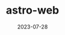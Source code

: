 ---
    title: "astro-web"
    description: "当ポートフォリオサイトです。Astrojsで開発し、vercelでホスティングしています。"
    date: "2023-07-28"
    draft: true
    tags: ["web site"]
    slug: ""
    thumbnail: "astro-web.webp"
    externalLink: "https://astro-web-chi.vercel.app/"
---